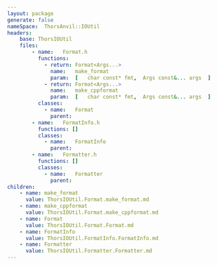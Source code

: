 ```yaml
---
layout: package
generate: false
nameSpace:  ThorsAnvil::IOUtil
headers:
    base: ThorsIOUtil
    files:
        - name:   Format.h
          functions:
            - return: Format<Args...>
              name:   make_format
              param:  [   char const* fmt,  Args const&... args  ]
            - return: Format<Args...>
              name:   make_cppformat
              param:  [   char const* fmt,  Args const&... args  ]
          classes:
            - name:   Format
              parent:  
        - name:   FormatInfo.h
          functions: []
          classes:
            - name:   FormatInfo
              parent:  
        - name:   Formatter.h
          functions: []
          classes:
            - name:   Formatter
              parent:  
children:
    - name: make_format
      value: ThorsIOUtil.Format.make_format.md
    - name: make_cppformat
      value: ThorsIOUtil.Format.make_cppformat.md
    - name: Format
      value: ThorsIOUtil.Format.Format.md
    - name: FormatInfo
      value: ThorsIOUtil.FormatInfo.FormatInfo.md
    - name: Formatter
      value: ThorsIOUtil.Formatter.Formatter.md
---
```

